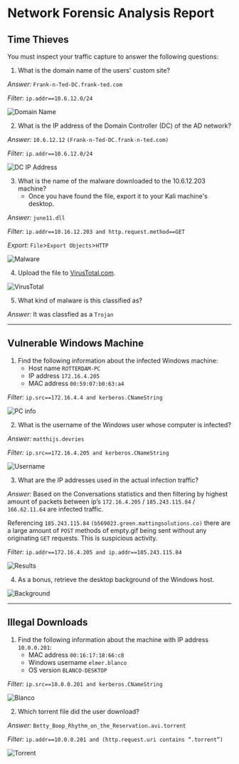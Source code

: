 # Network Forensic Analysis Report


## Time Thieves 
You must inspect your traffic capture to answer the following questions:

1. What is the domain name of the users' custom site?

*Answer:* `Frank-n-Ted-DC.frank-ted.com`

*Filter:* `ip.addr==10.6.12.0/24`

![Domain Name](Images/domain.jpg)

2. What is the IP address of the Domain Controller (DC) of the AD network?

*Answer:* `10.6.12.12` `(Frank-n-Ted-DC.frank-n-ted.com)`

*Filter:* `ip.addr==10.6.12.0/24`

![DC IP Address](Images/dcip.jpg)

3. What is the name of the malware downloaded to the 10.6.12.203 machine?
   - Once you have found the file, export it to your Kali machine's desktop.

*Answer:* `june11.dll`

*Filter:* `ip.addr==10.16.12.203 and http.request.method==GET`

*Export:* `File`>`Export Objects`>`HTTP`

![Malware](Images/malware.jpg)

4. Upload the file to [VirusTotal.com](https://www.virustotal.com/gui/). 

![VirusTotal](Images/virustotal.jpg)

5. What kind of malware is this classified as?

*Answer:* It was classfied as a `Trojan`

---

## Vulnerable Windows Machine

1. Find the following information about the infected Windows machine:
    - Host name `ROTTERDAM-PC`
    - IP address `172.16.4.205`
    - MAC address `00:59:07:b0:63:a4`
  
*Filter:* `ip.src==172.16.4.4 and kerberos.CNameString`  

![PC info](Images/pcinfo.jpg)
    
2. What is the username of the Windows user whose computer is infected?

*Answer:* `matthijs.devries`

*Filter:* `ip.src==172.16.4.205 and kerberos.CNameString`

![Username](Images/user.jpg)

3. What are the IP addresses used in the actual infection traffic?

*Answer:* Based on the Conversations statistics and then filtering by highest amount of packets between ip’s `172.16.4.205` / `185.243.115.84` / `166.62.11.64` are infected traffic.

Referencing `185.243.115.84` `(b569023.green.mattingsolutions.co)` there are a large amount of `POST` methods of empty.gif being sent without any originating `GET` requests. This is suspicious activity.

*Filter:* `ip.addr==172.16.4.205 and ip.addr==185.243.115.84`

![Results](Images/wiresharkconversations.jpg)

4. As a bonus, retrieve the desktop background of the Windows host.

![Background](Images/background.jpg)

---

## Illegal Downloads

1. Find the following information about the machine with IP address `10.0.0.201`:
    - MAC address `00:16:17:18:66:c8`
    - Windows username `elmer.blanco`
    - OS version `BLANCO-DESKTOP`

*Filter:* `ip.src==10.0.0.201 and kerberos.CNameString`

![Blanco](Images/blanco.jpg)

2. Which torrent file did the user download?

*Answer:* `Betty_Boop_Rhythm_on_the_Reservation.avi.torrent`

*Filter:* `ip.addr==10.0.0.201 and (http.request.uri contains “.torrent”)`

![Torrent](Images/torrent.jpg)
